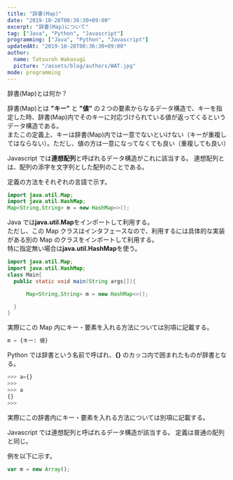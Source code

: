 ```yaml
---
title: "辞書(Map)"
date: "2019-10-28T00:36:30+09:00"
excerpt: "辞書(Map)について"
tag: ["Java", "Python", "Javascript"]
programming: ["Java", "Python", "Javascript"]
updatedAt: "2019-10-28T00:36:30+09:00"
author:
  name: Tatsuroh Wakasugi
  picture: "/assets/blog/authors/WAT.jpg"
mode: programming
---
```


辞書(Map)とは何か？

辞書(Map)とは **"キー"** と **"値"** の２つの要素からなるデータ構造で、キーを指定した時、辞書(Map)内でそのキーに対応づけられている値が返ってくるというデータ構造である。  
またこの定義上、キーは辞書(Map)内では一意でないといけない（キーが重複してはならない）。ただし、値の方は一意になってなくても良い（重複しても良い）

Javascript では**連想配列**と呼ばれるデータ構造がこれに該当する。
連想配列とは、配列の添字を文字列とした配列のことである。

定義の方法をそれぞれの言語で示す。

<div class="note_content_by_programming_language" id="note_content_Java">

```java
import java.util.Map;
import java.util.HashMap;
Map<String,String> m = new HashMap<>();
```

Java では**java.util.Map**をインポートして利用する。  
ただし、この Map クラスはインタフェースなので、利用するには具体的な実装がある別の Map のクラスをインポートして利用する。  
特に指定無い場合は**java.util.HashMap**を使う。

```java
import java.util.Map;
import java.util.HashMap;
class Main{
  public static void main(String args[]){

      Map<String,String> m = new HashMap<>();

  }
}
```

実際にこの Map 内にキー・要素を入れる方法については別項に記載する。

</div>
<div class="note_content_by_programming_language" id="note_content_Python">

```python
m = {キー: 値}
```

Python では辞書という名前で呼ばれ、**{}** のカッコ内で囲まれたものが辞書となる。

```python
>>> a={}
>>>
>>> a
{}
>>>
```

実際にこの辞書内にキー・要素を入れる方法については別項に記載する。

</div>
<div class="note_content_by_programming_language" id="note_content_Javascript">

Javascript では連想配列と呼ばれるデータ構造が該当する。
定義は普通の配列と同じ。

例を以下に示す。

```javascript
var m = new Array();
```

</div>
